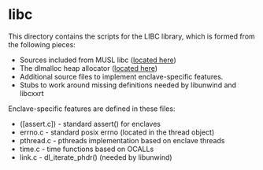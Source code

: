 libc
====

This directory contains the scripts for the LIBC library, which is formed
from the following pieces:

- Sources included from MUSL libc ([located here](../3rdparty/musl))
- The dlmalloc heap allocator ([located here](../3rdparty/dlmalloc))
- Additional source files to implement enclave-specific features.
- Stubs to work around missing definitions needed by libunwind and libcxxrt

Enclave-specific features are defined in these files:

- ([assert.c]) - standard assert() for enclaves
- errno.c - standard posix errno (located in the thread object)
- pthread.c - pthreads implementation based on enclave threads
- time.c - time functions based on OCALLs
- link.c - dl_iterate_phdr() (needed by libunwind)

